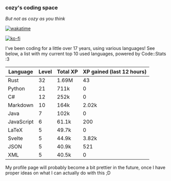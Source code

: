 ### cozy's coding space
*But not as cozy as you think*

[![wakatime](https://wakatime.com/badge/user/c0ba07bb-3421-41be-bd1a-d611e670f250.svg)](https://wakatime.com/@c0ba07bb-3421-41be-bd1a-d611e670f250)

[![ko-fi](https://ko-fi.com/img/githubbutton_sm.svg)](https://ko-fi.com/J3J75ITL4)

I've been coding for a little over 17 years, using various languages! See below, a list with my current top 10 used languages, powered by Code::Stats :3
    
| Language | Level | Total XP | XP gained (last 12 hours) |
| --- | --- | --- | --- |
| Rust | 32 | 1.69M | 43 |
| Python | 21 | 711k | 0 |
| C# | 12 | 252k | 0 |
| Markdown | 10 | 164k | 2.02k |
| Java | 7 | 102k | 0 |
| JavaScript | 6 | 61.1k | 200 |
| LaTeX | 5 | 49.7k | 0 |
| Svelte | 5 | 44.9k | 3.82k |
| JSON | 5 | 40.9k | 521 |
| XML | 5 | 40.5k | 0 |
    
My profile page will probably become a bit prettier in the future, once I have proper ideas on what I can actually do with this ;D